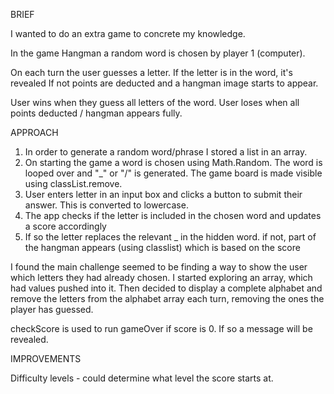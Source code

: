 BRIEF

I wanted to do an extra game to concrete my knowledge.

In the game Hangman a random word is chosen by player 1 (computer).

On each turn the user guesses a letter. If the letter is in the word, it's revealed
If not points are deducted and a hangman image starts to appear.

User wins when they guess all letters of the word.
User loses when all points deducted / hangman appears fully.

APPROACH

1. In order to generate a random word/phrase I stored a list in an array.
2. On starting the game a word is chosen using Math.Random. The word is looped over and "\_" or "/" is generated. The game board is made visible using classList.remove.
3. User enters letter in an input box and clicks a button to submit their answer. This is converted to lowercase.
4. The app checks if the letter is included in the chosen word and updates a score accordingly
5. If so the letter replaces the relevant \_ in the hidden word.
   if not, part of the hangman appears (using classlist) which is based on the score

I found the main challenge seemed to be finding a way to show the user which letters they had already chosen. I started exploring an array, which had values pushed into it.
Then decided to display a complete alphabet and remove the letters from the alphabet array each turn, removing the ones the player has guessed.

checkScore is used to run gameOver if score is 0. If so a message will be revealed.

IMPROVEMENTS

Difficulty levels - could determine what level the score starts at.
